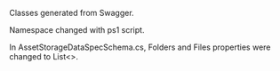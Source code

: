 Classes generated from Swagger.

Namespace changed with ps1 script.

In AssetStorageDataSpecSchema.cs, Folders and Files properties were changed to List<>.